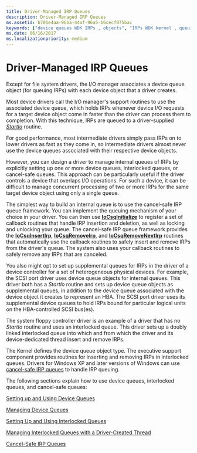 ```yaml
---
title: Driver-Managed IRP Queues
description: Driver-Managed IRP Queues
ms.assetid: b701e4aa-96ba-44af-96a5-b6cecf075bac
keywords: ["device queues WDK IRPs , objects", "IRPs WDK kernel , queuing", "queuing IRPs", "dequeuing IRPs", "internal IRP queues WDK kernel", "cancel-safe IRP queues WDK kernel", "driver-managed IRP queues WDK kernel", "supplemental IRP queues WDK kernel", "interlocked IRP queues WDK kernel", "device queues WDK IRPs", "device queues WDK IRPs , about device queues"]
ms.date: 06/16/2017
ms.localizationpriority: medium
---
```


# Driver-Managed IRP Queues





Except for file system drivers, the I/O manager associates a device queue object (for queuing IRPs) with each device object that a driver creates.

Most device drivers call the I/O manager's support routines to use the associated device queue, which holds IRPs whenever device I/O requests for a target device object come in faster than the driver can process them to completion. With this technique, IRPs are queued to a driver-supplied [*StartIo*](https://docs.microsoft.com/windows-hardware/drivers/ddi/wdm/nc-wdm-driver_startio) routine.

For good performance, most intermediate drivers simply pass IRPs on to lower drivers as fast as they come in, so intermediate drivers almost never use the device queues associated with their respective device objects.

However, you can design a driver to manage internal queues of IRPs by explicitly setting up one or more device queues, interlocked queues, or cancel-safe queues. This approach can be particularly useful if the driver controls a device that overlaps I/O operations. For such a device, it can be difficult to manage concurrent processing of two or more IRPs for the same target device object using only a single queue.

The simplest way to build an internal queue is to use the cancel-safe IRP queue framework. You can implement the queuing mechanism of your choice in your driver. You can then use [**IoCsqInitialize**](https://docs.microsoft.com/windows-hardware/drivers/ddi/wdm/nf-wdm-iocsqinitialize) to register a set of callback routines that handle IRP insertion and deletion, as well as locking and unlocking your queue. The cancel-safe IRP queue framework provides the [**IoCsqInsertIrp**](https://docs.microsoft.com/windows-hardware/drivers/ddi/wdm/nf-wdm-iocsqinsertirp), [**IoCsqRemoveIrp**](https://docs.microsoft.com/windows-hardware/drivers/ddi/wdm/nf-wdm-iocsqremoveirp), and [**IoCsqRemoveNextIrp**](https://docs.microsoft.com/windows-hardware/drivers/ddi/wdm/nf-wdm-iocsqremovenextirp) routines that automatically use the callback routines to safely insert and remove IRPs from the driver's queue. The system also uses your callback routines to safely remove any IRPs that are canceled.

You also might opt to set up supplemental queues for IRPs in the driver of a device controller for a set of heterogeneous physical devices. For example, the SCSI port driver uses device queue objects for internal queues. This driver both has a *StartIo* routine and sets up device queue objects as supplemental queues, in addition to the device queue associated with the device object it creates to represent an HBA. The SCSI port driver uses its supplemental device queues to hold IRPs bound for particular logical units on the HBA-controlled SCSI bus(es).

The system floppy controller driver is an example of a driver that has no *StartIo* routine and uses an interlocked queue. This driver sets up a doubly linked interlocked queue into which and from which the driver and its device-dedicated thread insert and remove IRPs.

The Kernel defines the device queue object type. The executive support component provides routines for inserting and removing IRPs in interlocked queues. Drivers for Windows XP and later versions of Windows can use [cancel-safe IRP queues](cancel-safe-irp-queues.md) to handle IRP queuing.

The following sections explain how to use device queues, interlocked queues, and cancel-safe queues:

[Setting up and Using Device Queues](setting-up-and-using-device-queues.md)

[Managing Device Queues](managing-device-queues.md)

[Setting Up and Using Interlocked Queues](setting-up-and-using-interlocked-queues.md)

[Managing Interlocked Queues with a Driver-Created Thread](managing-interlocked-queues-with-a-driver-created-thread.md)

[Cancel-Safe IRP Queues](cancel-safe-irp-queues.md)

 

 




